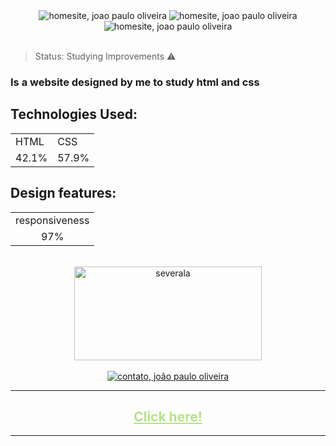 <div align=center>
    <img src="https://user-images.githubusercontent.com/106454449/183782401-37124c8b-4569-4b2b-815c-5f8c5459030e.png" alt="homesite, joao paulo oliveira">
    <img src="https://user-images.githubusercontent.com/106454449/183782668-ae2443ab-6c47-4b66-a418-47b2b98dadd5.png" alt="homesite, joao paulo oliveira">
    <img src="https://user-images.githubusercontent.com/106454449/183782792-f44b3437-6455-45f1-a5c9-54876a84ad1b.png" alt="homesite, joao paulo oliveira">
</div>
<br>

> Status: Studying Improvements ⚠️
### Is a website designed by me to study html and css
## Technologies Used:
<table>
  <tr>
    <td>HTML</td>
    <td>CSS</td>
  </tr>
  <tr>
    <td>42.1%</td>
    <td>57.9%</td>
  </tr>
</table>

## Design features:
<table>
  <tr>
    <td>responsiveness</td>
  </tr>
  <tr>
    <td align=center>97%</td>
  </tr>
</table>
<br>
<div align=center>
<img src="https://user-images.githubusercontent.com/106454449/178341906-6628c420-8f59-4b15-93a8-6a7803c6a32d.png" alt="severala"  height="150" width="300" >
</div>
<br>
<div align= center> 
<a href="https://github.com/Jp0liveira" target = "_blank"><img src="https://user-images.githubusercontent.com/106454449/183782910-3f0e0a26-3feb-4a34-b747-0097c0249e2e.png" alt="contato, joão paulo oliveira"></a>
</div>
<div align=center>
<hr>
<a href="https://jp0liveira.github.io/04frontendprojects/" target= "_blank" style="color: #B8E28A">

## Click here!
</div>
<hr>


